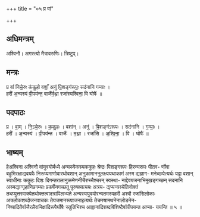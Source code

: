 +++
title = "०५ प्र वां"

+++
## अधिमन्त्रम्
अश्विनौ। अगस्त्यो मैत्रावरुणिः। त्रिष्टुप्।

## मन्त्रः
प्र वां॑ निचे॒रुः क॑कु॒हो वशाँ॒ अनु॑ पि॒शङ्ग॑रूपः॒ सद॑नानि गम्याः ।  
हरी॑ अ॒न्यस्य॑ पी॒पय॑न्त॒ वाजै॑र्म॒थ्ना रजां॑स्यश्विना॒ वि घोषैः॑ ॥

## पदपाठः
प्र । वा॒म् । नि॒ऽचे॒रुः । क॒कु॒हः । वशा॑न् । अनु॑ । पि॒शङ्ग॑ऽरूपः । सद॑नानि । ग॒म्याः॒ ।  
हरी॑ । अ॒न्यस्य॑ । पी॒पय॑न्त । वाजैः॑ । म॒थ्ना । रजां॑सि । अ॒श्वि॒ना॒ । वि । घोषैः॑ ॥

## भाष्यम्
हेअश्विना अश्विनौ वांयुवयोर्मध्ये अन्यस्यैकस्यककुहः श्रेष्ठः पिशङ्गरूपः हिरण्यरूपः पीतव- र्णोवा बहुभिरक्षाद्यवयवैः निरूप्यमाणोवारथोवशान् अनुकामाननुलक्ष्ययथाकामं अस्म द्यज्ञाग- मनेच्छयेत्यर्थः यद्वा वशान् स्वाधीनाः ककुहः दिशः दिगन्तरालानुक्रमेणनीचैरुच्चैश्चरन् स्वस्था- नाद्देवयजनाभिमुखङ्गच्छन् सदनानि अस्मद्याग्गृहाणिप्रगम्याः प्रकर्षेणगच्छतु पुरुषव्यत्ययः अत्रय- द्यप्यन्यस्येतिनोक्तं तथप्युत्तरवाक्येतथोक्तत्वादत्रापिलभ्यते अन्यस्ययुवयोरन्यतमस्यहरी अश्वौ रजांसिलोकाः अत्रलोकशब्दोजनवाचकः तेयजमानरूपाजनाइत्यर्थः तेचमश्रामथनेनालोडनेन- निष्पादितैर्वाजैरन्नैरामिक्षादिरूपैर्घोषैः स्तुतिभिश्च आह्वानादिशब्दविशिष्टैर्वापीपयन्त आप्या- ययन्ति ॥ ५ ॥